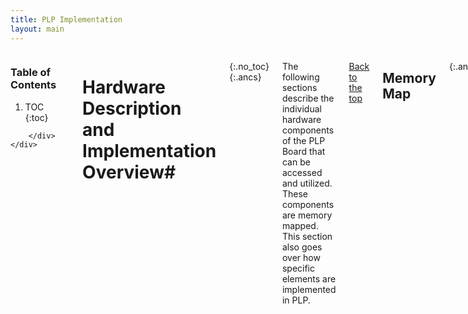 ```yaml
---
title: PLP Implementation
layout: main
---
```


<div class="hide-for-small-only">
    <div class="medium-3 columns">
	<div class="panel">

	
<!-- NOTE: the following block must not be indented or it isn't properly recognized as markdown -->

<h3 class="noanchor"> Table of Contents </h3>

<div class="toc" markdown="1">

1. TOC
{:toc}

</div>
<!-- END OF MARKDOWN BLOCK -->


        </div>
    </div>
</div>


<div class="medium-9 columns my-content" markdown="1">
<div class="ancs" id="top"></div>

# Hardware Description and Implementation Overview#
{:.no_toc}
{:.ancs}

The following sections describe the individual hardware components of the PLP Board that can be accessed and utilized. These components are memory mapped. This section also goes over how specific elements are implemented in PLP.

[Back to the top](#top)


## Memory Map ##
{:.ancs}

The table below indicates where a certain memory mapped device begins, how many bytes are allocated to that device, and the name of the device.

<div class="mobile" markdown="1">

| **Beginning Address** | **Length in Bytes** | Device |
|:----------------------|:--------------------|:-------|
| `0x00000000` | 2048 | Boot/ROM |
| `0x10000000` | 16777216 | RAM |
| `0xf0000000` | 16 | UART |
| `0xf0100000` | 4 | Switches |
| `0xf0200000` | 4 | LEDs |
| `0xf0300000` | 12 | GPIO |
| `0xf0400000` | 8 | VGA |
| `0xf0500000` | 8 | PLPID |
| `0xf0600000` | 4 | Timer |
| `0xf0700000` | 8 | Interrupt Controller |
| `0xf0800000` | ? | Performance Counter Hardware |
| `0xf0a00000` | 4 | Seven Segment Displays |
{:.mobile}

</div>

Each of these devices will be discussed in the following sections.


[Back to the top](#top)



## ROM ##
{:.ancs}

The ROM module is a non-volatile, read-only memory that stores the bootloader (fload). The bootloader is used with PLPTool to load programs over the serial port. The PLP Board starts at the memory address 0x00000000 on start up and upon reset, causing the bootloader to execute.

[Back to the top](#top)



## RAM ##
{:.ancs}

The RAM module is a volatile, random access memory that stores all the downloaded program code and data. Generally, the programmer will place their program at the beginning of the RAM using the directive `.org 0x10000000` . Additionally, the stack is generally initialized at the "top" of RAM by using the directive `$sp = 0x10fffffc`  .

[Back to the top](#top)




## Switches ##
{:.ancs}

The Switches module is a read-only register that always holds the current value of the switch positions on the PLP Board. There are 8 switches on the PLP Board, which are mapped to the lowest byte of the register. Writing to this register will have no effect.

[Back to the top](#top)

#### Code Example ####
{:.ancs}

To use the switches, load a word from the memory address at `0xf0100000` into a register.  You can then use this value within other parts of your program.

Example:

<pre><code class="language-plp" id="clipboard-content-switches">
.org 0x10000000

main: 
    li $t0 , 0xf0100000 # load the memory address for the switches into $t0
    li $t1 , 0xf0200000 # load the memory address for the LEDs into $t1

start:
    lw $t2 , 0($t0) # load the value from the address of the switches into $t2
    sw $t2 , 0($t1) # store the value from $t2 into the address of the LEDs ($t1)

    j start # jump to the start label
    nop
</code></pre>
<button title="Note: clipboard access is not available on all platforms, results may vary." id="clipboard-button-switches" class="tiny copy-button" data-clipboard-target="clipboard-content-switches">Copy to clipboard</button>

<p class="panel show-for-touch">Note: clipboard access is not available on all platforms, results may vary.</p>

This program will read in the value of the switches, then display that value on the LEDs.  The switches and LEDs have a 1-to-1 relation so pressing 0 and 1 on the switches will light up 0 and 1 on the LEDs.

Additional tutorial: [PLP Basic I/O Tutorial](https://www.youtube.com/watch?v=ddDRRAzlGKk)

[Back to the top](#top)




## LEDs ##
{:.ancs}

The LEDs module is a read-write register that stores the value of the LEDs on the PLP Board. There are 8 LEDs, mapped to the lowest byte of the register. Reading the register will provide the current status of the LEDs, and writing to the register will update the LEDs' status.


[Back to the top](#top)

#### Code Example ####
{:.ancs}

To use the LEDs, simple store a word into the memory address at `0xf0200000`.  <br>
*Note:* the LEDs will only represent the lowest 8 bits of information.

Example:

<pre><code class="language-plp" id="clipboard-content-leds">
.org 0x10000000

main:
    li $t0 , 0  # setting $t0 to 0
    li $t1 , 0xf0200000 # setting $t1 to the memory address of the LEDs

loop:
    sw $t0 , 0($t1) # store the value of $t0 into the LEDs memory address
    addiu $t0 , $t0 , 1 # increment $t0 by 1
    j loop  # jump to the loop 
    nop # nop after jump
</code></pre>
<button title="Note: clipboard access is not available on all platforms, results may vary." id="clipboard-button-leds" class="tiny copy-button" data-clipboard-target="clipboard-content-leds">Copy to clipboard</button>

<p class="panel show-for-touch">Note: clipboard access is not available on all platforms, results may vary.</p>

This program will continuously increment a counter and display it on the LEDs.  When the number reaches 256, the LEDs will read 0 and start the cycle over again because they only show the least significant byte.

Additional tutorial: [PLP Basic I/O Tutorial](https://www.youtube.com/watch?v=ddDRRAzlGKk)

[Back to the top](#top)





## UART ##
{:.ancs}

A Universal Asynchronous Receiver/Transmitter (UART) is used for serial communication between electronic devices. UARTs are often found on microcontrollers and can be used to communicate with a variety of sensors as well as other microcontrollers. PLPTool uses a Graphic User Interface (GUI) to give the user control of a [simulated device]({{site.baseurl}}/plptool.html#uart) that can communicate the the PLP UART. UART devices can both trasmit and receive data, but it's important to remember that something *transmitted* from one device will be *received* by the other device and vice versa. When using the simulated UART device, anything sent using the *send* button is going to be *received* by the PLP UART.

Much like the PLP processor, the UART has it's own registers. These registers are used to interact with the UART and are mapped to specific memory addresses. The purpose of these registers is discussed in more detail in the next section. The following diagram illustrates how the PLP UART interacts with both the simulated device and a PLP Program.

<img src="{{site.baseurl}}/resources/users_manual_uart_diagram.png" align="middle" style="width: 800px;"/>
<br/>

### UART Registers ###

<div class="mobile" markdown="1">

| Address | Description | Contents Format |
|:--------|:------------|:---------|
|`0xf0000000` | Command Register	| `xxxxxxxxxxxxxxxxxxxxxxxxxxxxxx00` |
|`0xf0000004` | Status Register		| `xxxxxxxxxxxxxxxxxxxxxxxxxxxxxx01` |
|`0xf0000008` | Receive Buffer		| `xxxxxxxxxxxxxxxxxxxxxxxx00000000` |
|`0xf000000c` | Send Buffer			| `xxxxxxxxxxxxxxxxxxxxxxxx00000000` |
{:.mobile}

</div>

##### Command Register #####
The command register is used to control the UART from a PLP program. For the bit positions described below, the command is issued by writing a value with a 1 in the corresponding bit position.

Bit 0 (the least significant bit) is used to issue a *Send* command, which trasmits the byte currently in the **send buffer** over the UART. 

Bit 1 is used to issue a *Clear Status* command, which indicates to the UART that the byte currently in the **receive buffer** has been read by your program. It is important that your program issues this command *after* reading the current character in the **receive buffer** because issuing this command will put the next byte into the **receive buffer** if there is one.

##### Status Register #####
The status register is used to determine the current state of the UART. 

Bit 0 is the *Clear To Send* (CTS) bit and indicates if the UART is in the process of transmitting a byte over the UART. If the CTS bit is low (0) then the UART is currently sending a byte and writing a value to the **send buffer** could cause a loss of the data being trasmitted. If the CTS bit is high (1) then it is safe to write a new value to the **send buffer** for transmission.

Bit 1 is the *ready* bit and indicates if there is a new byte in the **receive buffer**. If it is high (1) then there is a new byte in the **receive buffer**. If it is low (0) then the byte in the **receive buffer** has already been read. It is important to note that the *ready* bit will only be accurate if the *Clear Status* command is used after the **receive buffer** has been read. The **receive buffer** will contain the last byte received by the UART after the *Clear Status* command is issued if there isn't another byte to receive from the UART.

##### Receive Buffer #####
The **receive buffer** contains the most recent byte that was received by the UART.

##### Send Buffer #####
The **send buffer** is where your program needs to store the byte to be sent by the UART when the **command register** receives a *Send* command.

##### Technical Specifications #####
The UART module is running at 57600 baud, with 8 data bits, 1 stop bit, and no parity. It is connected to the serial port on the PLP Board. The UART module supports interrupts and will trigger an interrupt whenever new data is available in the receive buffer.

[Back to the top](#top)






## Seven Segment Displays ##
{:.ancs}

The Seven Segment Displays module exposes the raw seven segment LEDs to the user, allowing for specialized output. There are `libplp` wrappers that exist for various abstractions.

There are 4 seven segment displays (seven segments plus a dot), mapped to four bytes in the register listed in the [Memory Map](UserManual#Memory_Map.md) section.

The byte order is:

<div class="mobile" markdown="1">

| `[31:24]` | `[23:16]` | `[15:8]` | `[7:0]` |
|:----------|:----------|:---------|:--------|
| Left-most  |  |  | Right-most |
{:.mobile}

</div>

The bits of each byte map to each of the segments as indicated by the figure below.

![{{site.baseurl}}/resources/users_manual_sseg2_fixed.png]({{site.baseurl}}/resources/users_manual_sseg2_fixed.png)

**_IMPORTANT NOTE:_** The seven segment displays have a built-in inverter that requires the user to invert the bits in the byte before converting to hexadecimal.

  * For example, to program the seven segment displays to display the letter "F", the portions of the seven segment display that would light up would be 0, 4, 5, and 6. This would make the byte `0b01110001`. Remember, the bits must be inverted before converting to hexadecimal. This makes the byte `0b10001110`, which in hexadecimal is `0x8E`. Thus, the code for "F" is `0x8E`.


[Back to the top](#top)

#### Code Example ####
{:.ancs}

To use the Seven Segment Displays, you must store a value into the memory address of `0xf0a00000`.  This value is broken into 4 bytes: 1 for each seven segment display.
Each byte section is further broken down into bits, where one bit corresponds for one of the seven(plus decimal point) segments.  This breakdown can be seen here: 

![sseg2_fixed.png]({{site.baseurl}}/resources/users_manual_sseg2_fixed.png)

We can write these segments as binary, where 0 is the least significant bit of a btye and 7 is the most significant bit.

<pre><code class="language-plp">
0b11111111
  76543210
</code></pre>>

Using this format, and adding 3 more bytes to the front(because the Seven Segment Displays panel has 4 actual displays), we can display a wide range of characters on the Seven Segment Displays, although we mostly use it for hexadecimal numbers.  Using the Seven Segment Displays often requires the use of a bit of "translating" code to map a decimal value to a seven segment value.

Example:

<pre><code class="language-plp" id="clipboard-content-sseg">
.org 0x10000000

main:
    li $t0 , 0xf0a00000 # load the memory address for the switches into $t0

    li $t1 , 0xf9a4808e
    # this hex number can be broken into fourths
    #   0xf9 - for the first(left, most significant) digit
    #   this is 0b11111001 in binary
    #   0xa4 - for the second digit
    #   0b10100100
    #   0x80 - for the third digit
    #   0b10000000
    #   0x8e - for the fourth(last, right, least significant digit)
    #   0b10001110
    sw $t1 , 0($t0) # this stores the value into the memory address of the seven segment display
</code></pre>
<button title="Note: clipboard access is not available on all platforms, results may vary." id="clipboard-button-sseg " class="tiny copy-button" data-clipboard-target="clipboard-content-sseg">Copy to clipboard</button>

<p class="panel show-for-touch">Note: clipboard access is not available on all platforms, results may vary.</p>

Beacause the Seven Segment Displays has an internal inverter(in the actual PLP board), we use 1's to denote a disabled segment and 0's to denote enabled segents.  That means, this above example would display '128f' on the seven segments.

Additional tutorial: [PLP Basic I/O Tutorial](https://www.youtube.com/watch?v=ddDRRAzlGKk)

[Back to the top](#top)






## Interrupt Controller ##
{:.ancs}

<div class="mobile" markdown="1">

| Register | Description |
|:---------|:------------|
| `0xf0700000` | Mask |
| `0xf0700004` | Status |
{:.mobile}

</div>

Mask Register:

<div class="mobile" markdown="1">

| bit | Description |
|:----|:------------|
| 31-4 | Reserved |
| 3 | Button Interrupt |
| 2 | UART Interrupt |
| 1 | Timer Interrupt |
| 0 | Global Interrupt Enable |
{:.mobile}

</div>

Status Register:

<div class="mobile" markdown="1">

| bit | Interrupt Reason |
|:----|:-----------------|
| 31-4 | Reserved (Always 0) |
| 3 | Button Interrupt |
| 2 | UART Interrupt |
| 1 | Timer Interrupt |
| 0 | Always 1 |
{:.mobile}

</div>

The interrupt controller marshals the interrupt behavior of the PLP system.

The user uses the two registers in the interrupt controller, mask and status, along with the interrupt registers, $iv and $ir, to control all interrupt behavior. Along with this we have $i0 and $i1 as temporary registers which can be used inside your interrupt service routine.

Before enabling interrupts, the user must supply a pointer to the interrupt vector in register $iv.

<pre><code class="language-plp">
main:
  li $iv, isr # put a pointer to our isr in $iv

isr: ...
</code></pre>


When an interrupt occurs, the interrupt controller sets the corresponding bit in the status register. Before returning from an interrupt the user must clear any status bits that are resolved or unwanted.

The user enables interrupts by setting any desired interrupts in the mask register, as well as setting the global interrupt enable (GIE) bit. When an interrupt occurs, the GIE bit is automatically cleared and must be set on interrupt exit.

**_IMPORTANT NOTE:_** When returning from an interrupt, set the Global Interrupt Enable (GIE) bit in the delay slot of the returning jump instruction. This is necessary to prevent any interrupts from occurring while still in the interrupt vector.

When an interrupt occurs, the return address is stored in $ir.

A typical interrupt vector:

<pre><code class="language-plp">
isr:
	li $i0, 0xf0700000
	lw $i1, 4($i0)     # read the status register
	  
	#check status bits and handle any pending interrupts
	#clear any handled interrupts in $i1

	sw $i1, 4($i0)     # clear any handled interrupts in the status register
	lw $i1, 0($i0)     # get the mask register
	ori $i1, $i1, 1    # set GIE

	jr $ir
	sw $i1, 0($i0)     # store the mask register in the delay slot to guarantee proper exit
</code></pre>



[Back to the top](#top)






## Timer ##
{:.ancs}

The timer module is a single 32-bit counter that increments by one every clock cycle. It can be written to at any time. At overflow, the timer will continue counting. The timer module is useful for waiting a specific amount of time with high resolution (20ns on the reference design).

The timer module supports interrupts, and will trigger an interrupt when the timer overflows. The user can configure a specific timed interrupt by presetting the timer value to N cycles before the overflow condition.


[Back to the top](#top)



## GPIO ##
{:.ancs}

The GPIO module connects two of the PLP Board's I/O connectors to the PLP System, enabling 16 GPIO ports.

There are three registers that are used with the GPIO module:

<div class="mobile" markdown="1">

| Address | Description |
|:--------|:------------|
| `0xf0300000` | Tristate register |
| `0xf0300004` | GPIO Block A |
| `0xf0300008` | GPIO Block B |
{:.mobile}

</div>

Each block of GPIO ports on the PLP Board has 12 pins: 8 I/O, 2 ground, and 2 Vdd.

The tristate register controls the direction of data on each of the GPIO pins. At startup and on reset, all GPIO are set to be inputs (the tristate register is zeroed). This protects circuits that are driving any pins on the GPIO ports. The user can set GPIO to be outputs by enabling the tristate pins for those outputs. The tristate bits map to GPIO pins in the following table.

<div class="mobile" markdown="1">

| Tristate Register Bit | GPIO Pin |
|:----------------------|:---------|
| 0 | A0 |
| 1 | A1 |
| 2 | A2 |
| 3 | A3 |
| 4 | A4 |
| 5 | A5 |
| 6 | A6 |
| 7 | A7 |
| 8 | B0 |
| 9 | B1 |
| 10 | B2 |
| 11 | B3 |
| 12 | B4 |
| 13 | B5 |
| 14 | B6 |
| 15 | B7 |
{:.mobile}

</div>

The GPIO registers use the bottom 8 bits of the data word. The other bits are always read `0`.

![{{site.baseurl}}/resources/users_manual_gpio2.png]({{site.baseurl}}/resources/users_manual_gpio2.png)

The figure above shows the pin mappings to the below table.

<div class="mobile" markdown="1">

| Pin | Mapping/Bit Position |
|:----|:---------------------|
| 1 | 0 |
| 2 | 1 |
| 3 | 2 |
| 4 | 3 |
| 5 | GND |
| 6 | Vdd |
| 7 | 4 |
| 8 | 5 |
| 9 | 6 |
| 10 | 7 |
| 11 | GND |
| 12 | Vdd |
{:.mobile}

</div>


[Back to the top](#top)



## VGA ##
{:.ancs}

The VGA module controls a 640x480 display with an 8-bit color depth.

An 8-bit color depth provides 3 red bits, 3 green bits, and 2 blue bits per pixel. The blue channel only has two bits because of a bit-depth limitation as well as the human eye's poor sensitivity to blue intensity.

The VGA module has two registers:

<div class="mobile" markdown="1">

| Address | Description |
|:--------|:------------|
| `0xf0400000` | Control |
| `0xf0400004` | Frame Buffer Pointer |
{:.mobile}

</div>

The control register uses only the least significant bit, which enables or disables the VGA controller output. When the control register is 0, the VGA module is disabled. When the control register is 0x1, the VGA module is enabled.

_Enabling the VGA module has significant impact on memory performance._ The VGA module uses RAM as VGA memory, and has a higher priority to the RAM bus than the CPU. During a draw cycle, the CPU will not be able to access the SRAM for a short period of time.

The frame buffer pointer is a pointer to the pixel data to draw in memory. For example, if your pixel data begins at 0x100f0000, you would set the frame buffer pointer to that location. The frame buffer must be 307,200 bytes long. The pixel data is arranged as starting from the upper left hand corner of the screen (0,0), and drawing to the right, one row at a time (like reading a book). That is, the zeroth pixel in the pixel data is the upper left hand corner. The upper right hand corner is the 639th pixel, and the left most pixel of the second row is the 640th pixel.

A pixel can be indexed by its row and column address (with 0,0 being the upper left hand corner) with : address = base\_address + (640\*row) + column.

The chart below displays the order of the color bits in the byte.

<div class="mobile" markdown="1">

| Bit | Color |
|:----|:------|
| 7 | `red[2]` |
| 6 | `red[1] `|
| 5 | `red[0]` |
| 4 | `green[2]` |
| 3 | `green[1]` |
| 2 | `green[0]` |
| 1 | `blue[1]` |
| 0 | `blue[0]` |
{:.mobile}

</div>

  * For example, to create a purely red pixel, the code would be `0b11100000` in binary, or `0xE0` in hexadecimal.


[Back to the top](#top)



## PLPID ##
{:.ancs}

The PLPID module contains two registers that describe the board identity and frequency. Writing to either register has no effect.

`0xf0500000` - PLPID (0xdeadbeef for this version)
`0xf0500004` - Board frequency (50MHz, 0x2faf080, for the reference design)

The CPUID module is useful for dynamically calculating wait time in a busy-wait loop. For example, if you wanted to wait .5 seconds, you could read the board frequency, shift right by 1 bit, and call the libplp\_wait function.


[Back to the top](#top)
















## Performance Counters ##
{:.ancs}

<div class="mobile" markdown="1">

| Address | Description |
|:--------|:------------|
| `0xf0800000` | Interrupts |
| `0xf0800004` | I-cache Misses |
| `0xf0800008` | I-cache Accesses |
| `0xf080000c` | D-cache Misses |
| `0xf0800010` | D-cache Accesses |
| `0xf0800014` | UART Bytes Received |
| `0xf0800018` | UART Bytes Sent |
{:.mobile}

</div>

The performance counter module stores a number of registers that keep count of various events, as shown above. Performance counters are read-only and reset only during board reset.


[Back to the top](#top)



# Hardware Configuration and Bootloader #
{:.ancs}

The PLP Board comes with the `fload` bootloader programmed to the board's ROM, which starts at power-on and board reset.

The bootloader currently supports three functions:

  * Loading data from the UART
  * Memory test
  * Memory test with VGA module enabled

These three functions are initiated by setting the appropriate switch after power-up. When all switches are unset, the LEDs will scroll indefinitely. When one of the above functions is enabled, only LED 0 will be illuminated.

<div class="mobile" markdown="1">

| Switch | Function |
|:-------|:---------|
| 0 | UART Boot / Programming Mode |
| 1 | Memory Test |
| 2 | Memory Test with VGA Module Enabled |
{:.mobile}

</div>

The board can be reset at any time by pressing button 0 or BTNL (depending on model) on the PLP Board . This causes all modules and the CPU to reset, setting the PC to 0. This will restart the bootloader.


[Back to the top](#top)



## Loading the Hardware Configuration and Bootloader ##
{:.ancs}


If the PLP Board does not have this programmed to the board's ROM, you must program it before the PLP Board will accept programming from PLPTool or the command line.

To program the PLP Board with the correct hardware configuration and bootloader, you must first download and install the [Adept Software](http://www.digilentinc.com/Products/Detail.cfm?Prod=ADEPT2) required to program the PLP Board.

**Before running Adept**, you must first make sure that your PLP Board has the correct jumper position so that you are programming the ROM of the PLP Board. To do this, make sure the jumper labeled "**MODE**" is set to _ROM_. The picture below displays how it should look.

![{{site.baseurl}}/resources/users_manual_jumper.png]({{site.baseurl}}/resources/users_manual_jumper.png)

After ensuring the jumper is in the right position, connect the PLP Board to your computer with a micro-USB cable and power on the PLP Board. If the board does not power on once connected and the power switch is in the on position, check to make sure the **POWER SELECT** jumper is in the _USB_ position. The image below shows how that the jumper should be positioned to receive power from the micro-USB cable.

![{{site.baseurl}}/resources/users_manual_jumper2.png]({{site.baseurl}}/resources/users_manual_jumper2.png)

Next, run the Adept software. Adept will bring a window that looks like the one below.

![{{site.baseurl}}/resources/users_manual_adept.png]({{site.baseurl}}/resources/users_manual_adept.png)

If it does not display the proper board in the "Connect:" dialog box in the upper right-hand corner of the window, then the board has not been connected properly. Make sure that the board is connected and powered on before running Adept.

Next, click _Browse..._ on the line with the box labeled **PROM**. Navigate to your the directory where PLP is located. The bootloader is located in /hw/.


The file you select will depend on the board you have:

  * If you have a Nexys 2 (500k), select the file named `nexys2_500k.bit`
  * If you have a Nexys 2 (1200k), select the file named `nexys2_1200k.bit`
  * If you have a Nexys 3, select the file named `nexys3.bit`

Once you've selected the correct bootloader file, click the _Program_ button on the same line as **PROM**. This will load the bootloader onto the PLP Board.

If there are no error messages, the dialog box at the bottom of the Adept window will display `Programming Successful`. Once the programming is complete, turn the PLP Board off, close Adept, and turn the board back on. Your PLP Board now has the proper hardware configuration and `fload` bootloader loaded into the ROM and you are ready to program the board using PLP.

[Back to the top](#top)

## Programming the PLP Board ##
{:.ancs}

In order to program the PLP Board, the PLP Board must be powered on and connected to the computer via a serial connection. It must also have the correct hardware configuration and bootloader (fload) on the board, as well as be in programming mode.  If your PLP Board is not correctly programmed, refer to this [section](UserManual#Loading_the_Hardware_Configuration_and_Bootloader.md) which details how to program the PLP Board with the proper hardware configuration and `fload` bootloader.  To enter programming mode, switch 0 (indicated by SW0 above the switch) must be up/on.

After this is all completed, press the `Program PLP Board` button. This will bring up the window below.

![{{site.baseurl}}/resources/users_manual_program.png]({{site.baseurl}}/resources/users_manual_program.png)

This window allows you to select which port your PLP Board is connected to. There are four preloaded options (COM1, COM2, COM3, and COM4) that can be selected via the drop down menu. If the port you are using isn't listed, you can enter in the port by clicking in the text box and typing the port&#8217;s name.

Once you have selected the correct port, click `Download Program`, and the program will be loaded onto the PLP Board. If there are any errors, they will be displayed in the Output Pane of PLPTool.


[Back to the top](#top)

</div>





<!--  Everything below this point has been commented out and should be deleted or moved
# I/O Examples #
{:.ancs}

Below are some short examples on how to properly use each I/O device coupled with PLPTool. For additional examples, in video form, [visit the PLP youtube channel](https://www.youtube.com/channel/UCX-QCwA9DCvMA4DTXv7_tuQ).



### UART ###
{:.ancs}

temp

Additional tutorial: [PLP UART and Interrupt Tutorial](https://www.youtube.com/watch?v=ZrlY5B6h8fA)

[Back to the top](#top)



### Opcodes temporary home ###
{:.noanchor .no_toc}

<div class="mobile" markdown="1">

| Syntax        | Opcode/Function   |
| :-------------------- | :------------     |
| addu  $rd, $rs, $rt   | 0x00 / 0x21       |
| addiu $rd, $rs, imm | 0x09 | 
| subu  $rd, $rs, $rt   | 0x00 / 0x23     |
| mullo $rd, $rs, $rt   | 0x00 / 0x10     |
| mulhi $rd, $rs, $rt   | 0x00 / 0x11     |
| and   $rd, $rs, $rt   | 0x00 / 0x24     |
| andi  $rd, $rs, imm | 0x0c | 
| or    $rd, $rs, $rt   |  0x00 / 0x25     |
| ori   $rd, $rs, imm |  0x0d | 
| nor   $rd, $rs, $rt   |  0x00 / 0x27     |
| slt   $rd, $rs, $rt   | 0x00 / 0x2a     |
| slti  $rd, $rs, imm | 0x0a | 
| sltu  $rd, $rs, $rt   | 0x00 / 0x2b     |
| sltiu $rd, $rs, imm | 0x0b | 
| sll $rd, $rt, shamt | 0x00 / 0x00   |
| sllv $rd, $rs, $rt  | 0x00 / 0x01 |
| srl $rd, $rt, shamt | 0x00 / 0x02   |
| srlv $rd, $rs, $rt  | 0x00 / 0x03 |
| j label |  0x02 |
| jr $rs          |  0x00 / 0x08       | 
| jal label |  0x03 | 
| jalr $rd, $rs   |  0x00 / 0x09       | 
| beq $rt, $rs, label   |  0x04  | 
| bne $rt, $rs, label   |  0x05  | 
| lw $rt, imm($rs) |  0x23 | 
| sw $rt, imm($rs) |  0x2b | 
| lui $rt, imm |  0x0f | 
{:.mobile}

</div>

-->







